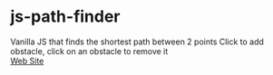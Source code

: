 # js-path-finder
Vanilla JS that finds the shortest path between 2 points
Click to add obstacle, click on an obstacle to remove it
<br>
[Web Site](https://rodolfoinfantini.github.io/js-path-finder/)
